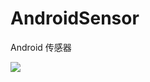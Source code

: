 # AndroidSensor
Android 传感器

![](https://github.com/wulee510505/AndroidSensor/screenshots/sensor.jpg)

